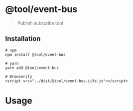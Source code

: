# @tool/event-bus

> Publish subscribe tool

## Installation

```shell
# npm
npm install @tool/event-bus

# yarn
yarn add @tool/event-bus

# Browserify
<script src="../dist/@tool/event-bus.iife.js"></script>
```

# Usage

```js

```
